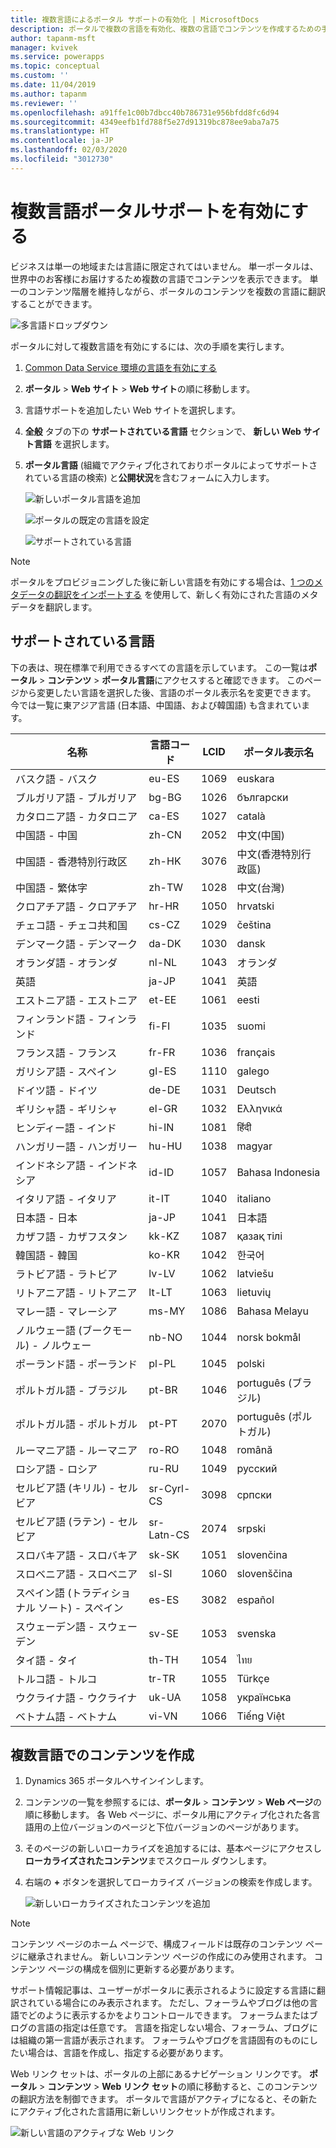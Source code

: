```yaml
---
title: 複数言語によるポータル サポートの有効化 | MicrosoftDocs
description: ポータルで複数の言語を有効化、複数の言語でコンテンツを作成するための手順。
author: tapanm-msft
manager: kvivek
ms.service: powerapps
ms.topic: conceptual
ms.custom: ''
ms.date: 11/04/2019
ms.author: tapanm
ms.reviewer: ''
ms.openlocfilehash: a91ffe1c00b7dbcc40b786731e956bfdd8fc6d94
ms.sourcegitcommit: 4349eefb1fd788f5e27d91319bc878ee9aba7a75
ms.translationtype: HT
ms.contentlocale: ja-JP
ms.lasthandoff: 02/03/2020
ms.locfileid: "3012730"
---
```

# <a name="enable-multiple-language-portal-support"></a>複数言語ポータルサポートを有効にする
ビジネスは単一の地域または言語に限定されてはいません。 単一ポータルは、世界中のお客様にお届けするため複数の言語でコンテンツを表示できます。 単一のコンテンツ階層を維持しながら、ポータルのコンテンツを複数の言語に翻訳することができます。

![多言語ドロップダウン](../media/multi-language-dropdown.png "多言語ドロップダウン リスト")  

ポータルに対して複数言語を有効にするには、次の手順を実行します。

1. [Common Data Service 環境の言語を有効にする](https://technet.microsoft.com/library/dn832148.aspx)  
2. **ポータル** > **Web サイト** > **Web サイト**の順に移動します。
3. 言語サポートを追加したい Web サイトを選択します。
4. **全般** タブの下の **サポートされている言語** セクションで、 **新しい Web サイト言語** を選択します。
5. **ポータル言語** (組織でアクティブ化されておりポータルによってサポートされている言語の検索) と**公開状況**を含むフォームに入力します。

   ![新しいポータル言語を追加](../media/add-new-portal-language.png "新しいポータル言語を追加")

   ![ポータルの既定の言語を設定](../media/set-default-language-portal.png "ポータルの既定の言語を設定")

   ![サポートされている言語](../media/supported-languages.png "サポートされている言語")

> [!Note]
> ポータルをプロビジョニングした後に新しい言語を有効にする場合は、[1 つのメタデータの翻訳をインポートする](../admin/import-metadata-translation.md) を使用して、新しく有効にされた言語のメタデータを翻訳します。

## <a name="supported-languages"></a>サポートされている言語

下の表は、現在標準で利用できるすべての言語を示しています。 この一覧は**ポータル** &gt; **コンテンツ** &gt; **ポータル言語**にアクセスすると確認できます。 このページから変更したい言語を選択した後、言語のポータル表示名を変更できます。 今では一覧に東アジア言語 (日本語、中国語、および韓国語) も含まれています。

| **名称**                           | **言語コード** | **LCID** | **ポータル表示名** |
|------------------------------------|-------------------|----------|-------------------------|
| バスク語 - バスク                    | eu-ES             | 1069     | euskara                 |
| ブルガリア語 - ブルガリア               | bg-BG             | 1026     | български               |
| カタロニア語 - カタロニア                  | ca-ES             | 1027     | català                  |
| 中国語 - 中国                    | zh-CN             | 2052     | 中文(中国)              |
| 中国語 - 香港特別行政区            | zh-HK             | 3076     | 中文(香港特別行政區)    |
| 中国語 - 繁体字              | zh-TW             | 1028     | 中文(台灣)              |
| クロアチア語 - クロアチア                 | hr-HR             | 1050     | hrvatski                |
| チェコ語 - チェコ共和国             | cs-CZ             | 1029     | čeština                 |
| デンマーク語 - デンマーク                   | da-DK             | 1030     | dansk                   |
| オランダ語 - オランダ                | nl-NL             | 1043     | オランダ              |
| 英語                            | ja-JP             | 1041     | 英語                 |
| エストニア語 - エストニア                 | et-EE             | 1061     | eesti                   |
| フィンランド語 - フィンランド                  | fi-FI             | 1035     | suomi                   |
| フランス語 - フランス                    | fr-FR             | 1036     | français                |
| ガリシア語 - スペイン                   | gl-ES             | 1110     | galego                  |
| ドイツ語 - ドイツ                   | de-DE             | 1031     | Deutsch                 |
| ギリシャ語 - ギリシャ                     | el-GR             | 1032     | Ελληνικά                |
| ヒンディー語 - インド                      | hi-IN             | 1081     | हिंदी                   |
| ハンガリー語 - ハンガリー                | hu-HU             | 1038     | magyar                  |
| インドネシア語 - インドネシア             | id-ID             | 1057     | Bahasa Indonesia        |
| イタリア語 - イタリア                    | it-IT             | 1040     | italiano                |
| 日本語 - 日本                   | ja-JP             | 1041     | 日本語                  |
| カザフ語 - カザフスタン                | kk-KZ             | 1087     | қазақ тілі              |
| 韓国語 - 韓国                     | ko-KR             | 1042     | 한국어                  |
| ラトビア語 - ラトビア                   | lv-LV             | 1062     | latviešu                |
| リトアニア語 - リトアニア             | lt-LT             | 1063     | lietuvių                |
| マレー語 - マレーシア                   | ms-MY             | 1086     | Bahasa Melayu           |
| ノルウェー語 (ブークモール) - ノルウェー        | nb-NO             | 1044     | norsk bokmål            |
| ポーランド語 - ポーランド                    | pl-PL             | 1045     | polski                  |
| ポルトガル語 - ブラジル                | pt-BR             | 1046     | português (ブラジル)      |
| ポルトガル語 - ポルトガル              | pt-PT             | 2070     | português (ポルトガル)    |
| ルーマニア語 - ルーマニア                 | ro-RO             | 1048     | română                  |
| ロシア語 - ロシア                   | ru-RU             | 1049     | русский                 |
| セルビア語 (キリル) - セルビア        | sr-Cyrl-CS        | 3098     | српски                  |
| セルビア語 (ラテン) - セルビア           | sr-Latn-CS        | 2074     | srpski                  |
| スロバキア語 - スロバキア                  | sk-SK             | 1051     | slovenčina              |
| スロベニア語 - スロベニア               | sl-SI             | 1060     | slovenščina             |
| スペイン語 (トラディショナル ソート) - スペイン | es-ES             | 3082     | español                 |
| スウェーデン語 - スウェーデン                   | sv-SE             | 1053     | svenska                 |
| タイ語 - タイ                    | th-TH             | 1054     | ไทย                     |
| トルコ語 - トルコ                   | tr-TR             | 1055     | Türkçe                  |
| ウクライナ語 - ウクライナ                | uk-UA             | 1058     | українська              |
| ベトナム語 - ベトナム               | vi-VN             | 1066     | Tiếng Việt              |

## <a name="create-content-in-multiple-languages"></a>複数言語でのコンテンツを作成

1. Dynamics 365 ポータルへサインインします。
2. コンテンツの一覧を参照するには、**ポータル** > **コンテンツ** > **Web ページ**の順に移動します。 各 Web ページに、ポータル用にアクティブ化された各言語用の上位バージョンのページと下位バージョンのページがあります。
3. そのページの新しいローカライズを追加するには、基本ページにアクセスし**ローカライズされたコンテンツ**までスクロール ダウンします。
4. 右端の **+** ボタンを選択してローカライズ バージョンの検索を作成します。

    ![新しいローカライズされたコンテンツを追加](../media/add-new-localized-content.png "新しいローカライズされたコンテンツを追加")  

> [!Note]
> コンテンツ ページのホーム ページで、構成フィールドは既存のコンテンツ ページに継承されません。 新しいコンテンツ ページの作成にのみ使用されます。 コンテンツ ページの構成を個別に更新する必要があります。

サポート情報記事は、ユーザーがポータルに表示されるように設定する言語に翻訳されている場合にのみ表示されます。 ただし、フォーラムやブログは他の言語でどのように表示するかをよりコントロールできます。 フォーラムまたはブログの言語の指定は任意です。 言語を指定しない場合、フォーラム、ブログには組織の第一言語が表示されます。 フォーラムやブログを言語固有のものにしたい場合は、言語を作成し、指定する必要があります。

Web リンク セットは、ポータルの上部にあるナビゲーション リンクです。 **ポータル** > **コンテンツ** > **Web リンク セット**の順に移動すると、このコンテンツの翻訳方法を制御できます。 ポータルで言語がアクティブになると、その新たにアクティブ化された言語用に新しいリンクセットが作成されます。

![新しい言語のアクティブな Web リンク](../media/active-weblink-new-language.png "新しい言語のアクティブな Web リンク")
